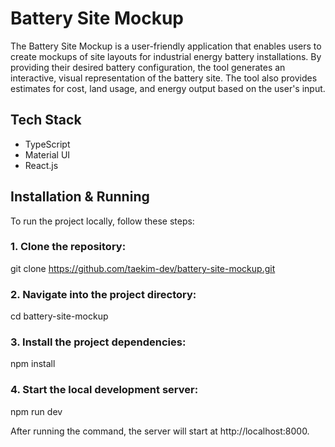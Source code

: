 # Battery Site Mockup

The Battery Site Mockup is a user-friendly application that enables users to create mockups of site layouts for industrial energy battery installations. By providing their desired battery configuration, the tool generates an interactive, visual representation of the battery site. The tool also provides estimates for cost, land usage, and energy output based on the user's input.

## Tech Stack

- TypeScript
- Material UI
- React.js

## Installation & Running

To run the project locally, follow these steps:

### 1. Clone the repository:

git clone https://github.com/taekim-dev/battery-site-mockup.git

### 2. Navigate into the project directory:

cd battery-site-mockup

### 3. Install the project dependencies:

npm install

### 4. Start the local development server:

npm run dev

After running the command, the server will start at http://localhost:8000.